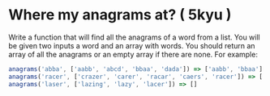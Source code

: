 # Where my anagrams at? ( 5kyu )

Write a function that will find all the anagrams of a word from a list.
You will be given two inputs a word and an array with words.
You should return an array of all the anagrams or an empty array if there are none.
For example:

```typescript
anagrams('abba', ['aabb', 'abcd', 'bbaa', 'dada']) => ['aabb', 'bbaa']
anagrams('racer', ['crazer', 'carer', 'racar', 'caers', 'racer']) => ['carer', 'racer']
anagrams('laser', ['lazing', 'lazy', 'lacer']) => []
```
